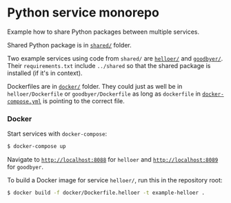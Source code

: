 # Python service monorepo

Example how to share Python packages between multiple services.

Shared Python package is in [`shared/`](./shared) folder.

Two example services using code from `shared/` are [`helloer/`](./helloer) and [`goodbyer/`](./goodbyer). Their `requirements.txt` include `../shared` so that the shared package is installed (if it's in context).

Dockerfiles are in [`docker/`](./docker) folder. They could just as well be in `helloer/Dockerfile` or `goodbyer/Dockerfile` as long as `dockerfile` in [`docker-compose.yml`](./docker-compose.yml) is pointing to the correct file.

### Docker

Start services with `docker-compose`:

```bash
$ docker-compose up
```

Navigate to [`http://localhost:8088`](http://localhost:8088) for `helloer` and [`http://localhost:8089`](http://localhost:8089) for `goodbyer`.

To build a Docker image for service `helloer/`, run this in the repository root:

```bash
$ docker build -f docker/Dockerfile.helloer -t example-helloer .
```

